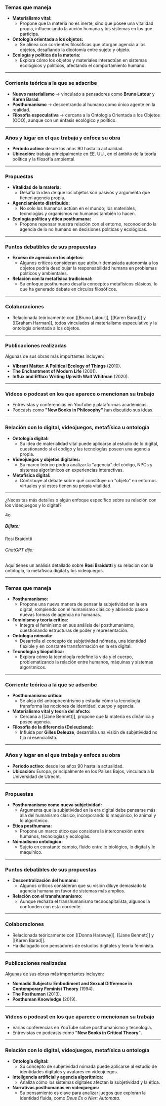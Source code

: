 ### **Temas que maneja**

- **Materialismo vital:**
    - Propone que la materia no es inerte, sino que posee una vitalidad propia, influenciando la acción humana y los sistemas en los que participa.
- **Ontología orientada a los objetos:**
    - Se alinea con corrientes filosóficas que otorgan agencia a los objetos, desafiando la dicotomía entre sujeto y objeto.
- **Ecología y política de la materia:**
    - Explora cómo los objetos y materiales interactúan en sistemas ecológicos y políticos, afectando el comportamiento humano.

---

### **Corriente teórica a la que se adscribe**

- **Nuevo materialismo** → vinculado a pensadores como **Bruno Latour** y **Karen Barad**.
- **Posthumanismo** → descentrando al humano como único agente en la realidad.
- **Filosofía especulativa** → cercana a la Ontología Orientada a los Objetos (OOO), aunque con un énfasis ecológico y político.

---

### **Años y lugar en el que trabaja y enfoca su obra**

- **Periodo activo:** desde los años 90 hasta la actualidad.
- **Ubicación:** trabaja principalmente en EE. UU., en el ámbito de la teoría política y la filosofía ambiental.

---

### **Propuestas**

- **Vitalidad de la materia:**
    - Desafía la idea de que los objetos son pasivos y argumenta que tienen agencia propia.
- **Agenciamiento distribuido:**
    - No solo los humanos actúan en el mundo; los materiales, tecnologías y organismos no humanos también lo hacen.
- **Ecología política y ética posthumana:**
    - Propone repensar nuestra relación con el entorno, reconociendo la agencia de lo no humano en decisiones políticas y ecológicas.

---

### **Puntos debatibles de sus propuestas**

- **Exceso de agencia en los objetos:**
    - Algunos críticos consideran que atribuir demasiada autonomía a los objetos podría desdibujar la responsabilidad humana en problemas políticos y ambientales.
- **Relación con la metafísica tradicional:**
    - Su enfoque posthumano desafía conceptos metafísicos clásicos, lo que ha generado debate en círculos filosóficos.

---

### **Colaboraciones**

- Relacionada teóricamente con [[Bruno Latour]], [[Karen Barad]] y [[Graham Harman]], todos vinculados al materialismo especulativo y la ontología orientada a los objetos.

---

### **Publicaciones realizadas**

Algunas de sus obras más importantes incluyen:

- **Vibrant Matter: A Political Ecology of Things** (2010).
- **The Enchantment of Modern Life** (2001).
- **Influx and Efflux: Writing Up with Walt Whitman** (2020).

---

### **Videos o podcast en los que aparece o mencionan su trabajo**

- Entrevistas y conferencias en YouTube y plataformas académicas.
- Podcasts como **"New Books in Philosophy"** han discutido sus ideas.

---

### **Relación con lo digital, videojuegos, metafísica u ontología**

- **Ontología digital:**
    - Su idea de materialidad vital puede aplicarse al estudio de lo digital, cuestionando si el código y las tecnologías poseen una agencia propia.
- **Videojuegos y objetos digitales:**
    - Su marco teórico podría analizar la "agencia" del código, NPCs y sistemas algorítmicos en experiencias interactivas.
- **Metafísica digital:**
    - Contribuye al debate sobre qué constituye un "objeto" en entornos virtuales y si estos tienen su propia vitalidad.

---

¿Necesitas más detalles o algún enfoque específico sobre su relación con los videojuegos y lo digital?

4o

##### Dijiste:

Rosi Braidotti

###### ChatGPT dijo:

Aquí tienes un análisis detallado sobre **Rosi Braidotti** y su relación con la ontología, la metafísica digital y los videojuegos.

---

### **Temas que maneja**

- **Posthumanismo:**
    - Propone una nueva manera de pensar la subjetividad en la era digital, rompiendo con el humanismo clásico y abriendo paso a nuevas formas de agencia no humanas.
- **Feminismo y teoría crítica:**
    - Integra el feminismo en sus análisis del posthumanismo, cuestionando estructuras de poder y representación.
- **Ontología nómada:**
    - Desarrolla el concepto de subjetividad nómada, una identidad flexible y en constante transformación en la era digital.
- **Tecnología y biopolítica:**
    - Explora cómo la tecnología redefine la vida y el cuerpo, problematizando la relación entre humanos, máquinas y sistemas algorítmicos.

---

### **Corriente teórica a la que se adscribe**

- **Posthumanismo crítico:**
    - Se aleja del antropocentrismo y estudia cómo la tecnología transforma las nociones de identidad, cuerpo y agencia.
- **Materialismo vital y teoría del afecto:**
    - Cercana a [[Jane Bennett]], propone que la materia es dinámica y posee agencia.
- **Filosofía de la diferencia (Deleuziana):**
    - Influida por **Gilles Deleuze**, desarrolla una visión de subjetividad no fija ni esencialista.

---

### **Años y lugar en el que trabaja y enfoca su obra**

- **Periodo activo:** desde los años 90 hasta la actualidad.
- **Ubicación:** Europa, principalmente en los Países Bajos, vinculada a la Universidad de Utrecht.

---

### **Propuestas**

- **Posthumanismo como nueva subjetividad:**
    - Argumenta que la subjetividad en la era digital debe pensarse más allá del humanismo clásico, incorporando lo maquínico, lo animal y lo algorítmico.
- **Ética posthumana:**
    - Propone un marco ético que considere la interconexión entre humanos, tecnologías y ecologías.
- **Nómadismo ontológico:**
    - Sujeto en constante cambio, fluido entre lo biológico, lo digital y lo maquínico.

---

### **Puntos debatibles de sus propuestas**

- **Descentralización del humano:**
    - Algunos críticos consideran que su visión diluye demasiado la agencia humana en favor de sistemas más amplios.
- **Relación con el transhumanismo:**
    - Aunque rechaza el transhumanismo tecnocapitalista, algunos la confunden con esta corriente.

---

### **Colaboraciones**

- Relacionada teóricamente con [[Donna Haraway]], [[Jane Bennett]] y [[Karen Barad]].
- Ha dialogado con pensadores de estudios digitales y teoría feminista.

---

### **Publicaciones realizadas**

Algunas de sus obras más importantes incluyen:

- **Nomadic Subjects: Embodiment and Sexual Difference in Contemporary Feminist Theory** (1994).
- **The Posthuman** (2013).
- **Posthuman Knowledge** (2019).

---

### **Videos o podcast en los que aparece o mencionan su trabajo**

- Varias conferencias en YouTube sobre posthumanismo y tecnología.
- Entrevistas en podcasts como **"New Books in Critical Theory"**.

---

### **Relación con lo digital, videojuegos, metafísica u ontología**

- **Ontología digital:**
    - Su concepto de subjetividad nómada puede aplicarse al estudio de identidades digitales y avatares en videojuegos.
- **Inteligencia artificial y agencia algorítmica:**
    - Analiza cómo los sistemas digitales afectan la subjetividad y la ética.
- **Narrativas posthumanas en videojuegos:**
    - Su pensamiento es clave para analizar juegos que exploran la identidad fluida, como _Deus Ex_ o _Nier: Automata_.